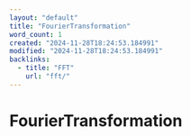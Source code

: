 ```yaml
---
layout: "default"
title: "FourierTransformation"
word_count: 1
created: "2024-11-28T18:24:53.184991"
modified: "2024-11-28T18:24:53.184991"
backlinks:
  - title: "FFT"
    url: "fft/"
---
```

# FourierTransformation